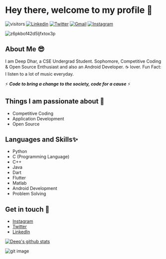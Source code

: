# Hey there, welcome to my profile 👋

![visitors](https://visitor-badge.laobi.icu/badge?page_id=deepdhar.visitor-badge)
<a href="https://www.linkedin.com/in/deep-dhar/" target="_blank"><img src="https://img.shields.io/badge/-deepdhar-blue?style=flat-square&logo=Linkedin&logoColor=white" alt="Linkedin"></a>  <a href="https://twitter.com/deepdhar2000" target="_blank"><img src="https://img.shields.io/badge/-@deepdhar2000-1ca0f1?style=flat-square&labelColor=1ca0f1&logo=twitter&logoColor=white" alt="Twitter"></a>  <a href="mailto:dhar2017.slg@gmail.com" target="_blank"><img src="https://img.shields.io/badge/-dhar2017.slg@gmail.com-c14438?style=flat-square&logo=Gmail&logoColor=white" alt="Gmail"></a>  <a href="https://instagram.com/_deepdhar_/" target="_blank"><img src="https://img.shields.io/badge/-__deepdhar__-C13584?style=flat-square&labelColor=C13584&logo=instagram&logoColor=white" alt="Instagram"></a>

![z6pkbof42d5ljfxtox3p](https://user-images.githubusercontent.com/53803245/87873597-889bf180-c9e0-11ea-936c-0c1abb3259e7.png)

## About Me 😎
I am Deep Dhar, a CSE Undergrad Student. Sophomore, Competitive Coding & Open Source Enthusiast and also an Android Developer. ☕ lover. Fun Fact: I listen to a lot of music everyday.


⚡ **_Code to bring a change to the society, code for a cause_** ⚡

## Things I am passionate about 🎯
- Competitive Coding
- Application Development
- Open Source

## Languages and Skills✨
- Python
- C (Programming Language)
- C++
- Java
- Dart
- Flutter
- Matlab
- Android Development
- Problem Solving

## Get in touch 📱
- [Instagram](https://www.instagram.com/_deepdhar_)
- [Twitter](https://twitter.com/deepdhar2000)
- [LinkedIn](https://www.linkedin.com/in/deep-dhar)

[![Deep's github stats](https://github-readme-stats.vercel.app/api?username=deepdhar&show_icons=true&theme=algolia)](https://github.com/deepdhar?tab=repositories)

![git image](https://user-images.githubusercontent.com/53803245/87877334-5d72cb80-c9fb-11ea-9320-8fa15f9e3e23.png)
